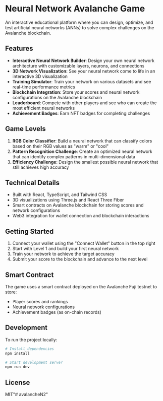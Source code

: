 # Neural Network Avalanche Game

An interactive educational platform where you can design, optimize, and test artificial neural networks (ANNs) to solve complex challenges on the Avalanche blockchain.

## Features

- **Interactive Neural Network Builder**: Design your own neural network architecture with customizable layers, neurons, and connections
- **3D Network Visualization**: See your neural network come to life in an interactive 3D visualization
- **Training Simulator**: Train your network on various datasets and see real-time performance metrics
- **Blockchain Integration**: Store your scores and neural network configurations on the Avalanche blockchain
- **Leaderboard**: Compete with other players and see who can create the most efficient neural networks
- **Achievement Badges**: Earn NFT badges for completing challenges

## Game Levels

1. **RGB Color Classifier**: Build a neural network that can classify colors based on their RGB values as "warm" or "cool"
2. **Pattern Recognition Challenge**: Create an optimized neural network that can identify complex patterns in multi-dimensional data
3. **Efficiency Challenge**: Design the smallest possible neural network that still achieves high accuracy

## Technical Details

- Built with React, TypeScript, and Tailwind CSS
- 3D visualizations using Three.js and React Three Fiber
- Smart contracts on Avalanche blockchain for storing scores and network configurations
- Web3 integration for wallet connection and blockchain interactions

## Getting Started

1. Connect your wallet using the "Connect Wallet" button in the top right
2. Start with Level 1 and build your first neural network
3. Train your network to achieve the target accuracy
4. Submit your score to the blockchain and advance to the next level

## Smart Contract

The game uses a smart contract deployed on the Avalanche Fuji testnet to store:

- Player scores and rankings
- Neural network configurations
- Achievement badges (as on-chain records)

## Development

To run the project locally:

```bash
# Install dependencies
npm install

# Start development server
npm run dev
```

## License

MIT"# avalancheN2" 

